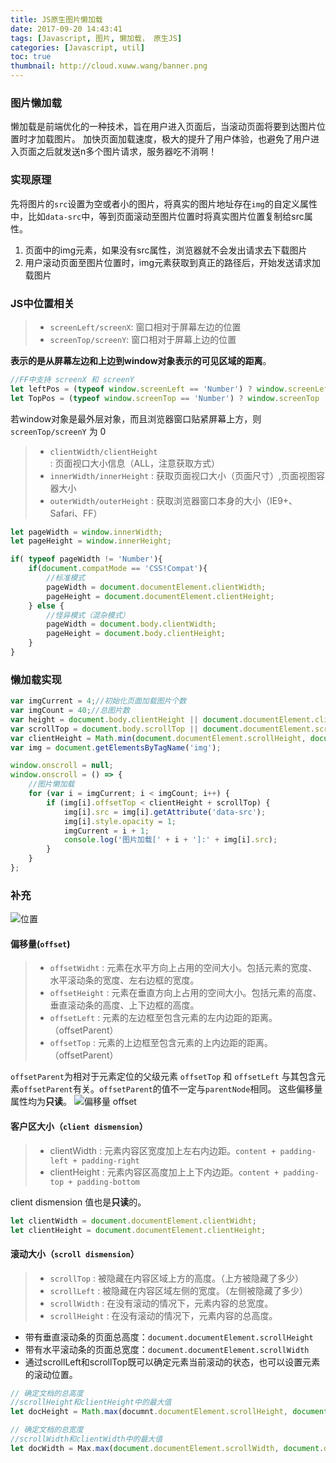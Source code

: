 ```yaml
---
title: JS原生图片懒加载
date: 2017-09-20 14:43:41
tags: [Javascript, 图片, 懒加载， 原生JS]
categories: [Javascript, util]
toc: true
thumbnail: http://cloud.xuww.wang/banner.png
---
```


### 图片懒加载
懒加载是前端优化的一种技术，旨在用户进入页面后，当滚动页面将要到达图片位置时才加载图片。
加快页面加载速度，极大的提升了用户体验，也避免了用户进入页面之后就发送n多个图片请求，服务器吃不消啊！

### 实现原理
先将图片的```src```设置为空或者小的图片，将真实的图片地址存在```img```的自定义属性中，比如```data-src```中，等到页面滚动至图片位置时将真实图片位置复制给src属性。

1. 页面中的img元素，如果没有src属性，浏览器就不会发出请求去下载图片
2. 用户滚动页面至图片位置时，img元素获取到真正的路径后，开始发送请求加载图片
<!-- more -->
### JS中位置相关
> * ```screenLeft/screenX```: 窗口相对于屏幕左边的位置 
> * ```screenTop/screenY```: 窗口相对于屏幕上边的位置

**表示的是从屏幕左边和上边到window对象表示的可见区域的距离**。

```javascript
//FF中支持 screenX 和 screenY
let leftPos = (typeof window.screenLeft == 'Number') ? window.screenLeft : window.screenX;
let TopPos = (typeof window.screenTop == 'Number') ? window.screenTop : window.screenY;
```

若window对象是最外层对象，而且浏览器窗口贴紧屏幕上方，则 ```screenTop/screenY``` 为 0

> * ```clientWidth/clientHeight``` : 页面视口大小信息（ALL，注意获取方式）
> * ```innerWidth/innerHeight``` : 获取页面视口大小（页面尺寸）,页面视图容器大小
> * ```outerWidth/outerHeight``` : 获取浏览器窗口本身的大小（IE9+、Safari、FF）

```javascript
let pageWidth = window.innerWidth;
let pageHeight = window.innerHeight;

if( typeof pageWidth != 'Number'){
    if(document.compatMode == 'CSS!Compat'){
        //标准模式
        pageWidth = document.documentElement.clientWidth;
        pageHeight = document.documentElement.clientHeight;
    } else {
        //怪异模式（混杂模式）
        pageWidth = document.body.clientWidth;
        pageHeight = document.body.clientHeight;
    }
}
```

### 懒加载实现

```javascript
var imgCurrent = 4;//初始化页面加载图片个数
var imgCount = 40;//总图片数
var height = document.body.clientHeight || document.documentElement.clientHeight;
var scrollTop = document.body.scrollTop || document.documentElement.scrollTop;
var clientHeight = Math.min(document.documentElement.scrollHeight, document.documentElement.clientHeight);
var img = document.getElementsByTagName('img');

window.onscroll = null;
window.onscroll = () => {
    //图片懒加载
    for (var i = imgCurrent; i < imgCount; i++) {
        if (img[i].offsetTop < clientHeight + scrollTop) {
            img[i].src = img[i].getAttribute('data-src');
            img[i].style.opacity = 1;
            imgCurrent = i + 1;
            console.log('图片加载[' + i + ']:' + img[i].src);
        }
    }
};
```

<!-- <script async src="//jsfiddle.net/wangyutao/wd70mk9q/16/embed/"></script> -->

### 补充

![位置](http://cloud.xuww.wang/js-position.jpg)

#### 偏移量(```offset```)
> * ```offsetWidht``` : 元素在水平方向上占用的空间大小。包括元素的宽度、水平滚动条的宽度、左右边框的宽度。
> * ```offsetHeight``` : 元素在垂直方向上占用的空间大小。包括元素的高度、垂直滚动条的高度、上下边框的高度。
> * ```offsetLeft``` : 元素的左边框至包含元素的左内边距的距离。（offsetParent） 
> * ```offsetTop``` : 元素的上边框至包含元素的上内边距的距离。（offsetParent）

```offsetParent```为相对于元素定位的父级元素
```offsetTop``` 和 ```offsetLeft``` 与其包含元素```offsetParent```有关。```offsetParent```的值不一定与```parentNode```相同。
这些偏移量属性均为**只读**。
![偏移量 offset](http://cloud.xuww.wang/offset.jpg)


#### 客户区大小（```client dismension```）

> * clientWidth : 元素内容区宽度加上左右内边距。```content + padding-left + padding-right```
> * clientHeight : 元素内容区高度加上上下内边距。```content + padding-top + padding-bottom```

client dismension 值也是**只读**的。

```javascript
let clientWidth = document.documentElement.clientWidht;
let clientHeight = document.documentElement.clientHeight;
```

#### 滚动大小（```scroll dismension```）

> * ```scrollTop``` : 被隐藏在内容区域上方的高度。（上方被隐藏了多少）
> * ```scrollLeft``` : 被隐藏在内容区域左侧的宽度。（左侧被隐藏了多少）
> * ```scrollWidth``` : 在没有滚动的情况下，元素内容的总宽度。
> * ```scrollHeight``` : 在没有滚动的情况下，元素内容的总高度。

* 带有垂直滚动条的页面总高度：```document.documentElement.scrollHeight```
* 带有水平滚动条的页面总宽度：```document.documentElement.scrollWidth```
* 通过scrollLeft和scrollTop既可以确定元素当前滚动的状态，也可以设置元素的滚动位置。

```javascript
// 确定文档的总高度
//scrollHeight和clientHeight中的最大值
let docHeight = Math.max(documnt.documentElement.scrollHeight, document.documntElement.clientHeight);

// 确定文档的总宽度
//scrollWidth和clientWidth中的最大值
let docWidth = Max.max(document.documentElement.scrollWidth, document.documentElement.clientWidth);
```